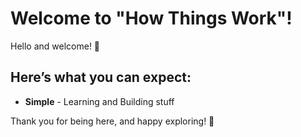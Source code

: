 # Welcome to "How Things Work"!

Hello and welcome! 🌟

## Here’s what you can expect:
- **Simple** - Learning and Building stuff 

Thank you for being here, and happy exploring! 🚀
